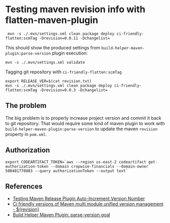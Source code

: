 # Testing maven revision info with flatten-maven-plugin


```shell
 mvn -s ./.mvn/settings.xml clean package deploy ci-friendly-flatten:scmTag -Drevision=0.0.11 -Dchangelist=
 ```

This should show the produced settings from `build-helper-maven-plugin:parse-version` plugin execution:
```shell
mvn -s ./.mvn/settings.xml validate
```

Tagging git repository with `ci-friendly-flatten:scmTag`
```shell
export RELEASE_VER=$(cat revision.txt)
mvn -s ./.mvn/settings.xml clean package deploy ci-friendly-flatten:scmTag -Drevision=0.0.3 -Dchangelist=
```

## The problem
The big problem is to properly increase project version and commit it back to git repository. That would require some kind of maven plugin to work with `build-helper-maven-plugin:parse-version` to update the maven `revision` property in `pom.xml`.  

## Authorization

```shell
export CODEARTIFACT_TOKEN=`aws --region us-east-2 codeartifact get-authorization-token --domain cropwise-financials --domain-owner 500481770803 --query authorizationToken --output text`
```


## References
* [Testing Maven Release Plugin Auto-Increment Version Number](https://www.javacodegeeks.com/2020/02/testing-maven-release-plugin-auto-increment-version-number.html)
* [Ci friendly versions of Maven multi module unified version management - ${revision}](https://cdmana.com/2021/03/20210308060558968h.html)
* [Build Helper Maven Plugin: parse-version goal](https://www.mojohaus.org/build-helper-maven-plugin/parse-version-mojo.html)
